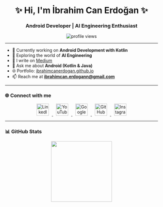 <h1 align="center">✨ Hi, I'm İbrahim Can Erdoğan ✨</h1>
<h3 align="center">Android Developer | AI Engineering Enthusiast</h3>

<p align="center">
  <img src="https://komarev.com/ghpvc/?username=ibrahimcanerdogan&label=Profile%20views&color=0e75b6&style=flat" alt="profile views" />
</p>

---

- 🔭 Currently working on **Android Development with Kotlin**
- 🤖 Exploring the world of **AI Engineering**
- 📝 I write on [Medium](https://ibrahimcanerdogan.medium.com)
- 💬 Ask me about **Android (Kotlin & Java)**
- 🌐 Portfolio: [ibrahimcanerdogan.github.io](https://ibrahimcanerdogan.github.io)
- 📫 Reach me at **ibrahimcan.erdogann@gmail.com**

---

### 🌐 Connect with me

<p align="center">
  <!-- LinkedIn -->
  <a href="https://linkedin.com/in/ibrahimcanerdogan" target="_blank">
    <img src="https://skillicons.dev/icons?i=linkedin" alt="LinkedIn" width="40" height="40" style="margin: 0 10px;" />
  </a>

  <!-- YouTube -->
  <a href="https://www.youtube.com/channel/UCevIikvuddEfPCBECo8UGLg" target="_blank">
    <img src="https://api.iconify.design/logos/youtube-icon.svg" alt="YouTube" width="40" height="40" style="margin: 0 10px;" />
  </a>

  <!-- Google Play -->
  <a href="https://play.google.com/store/apps/dev?id=4675513072052384522" target="_blank">
    <img src="https://api.iconify.design/logos/google-play-icon.svg" alt="Google Play" width="40" height="40" style="margin: 0 10px;" />
  </a>

  <!-- GitHub -->
  <a href="https://github.com/ibrahimcanerdogan" target="_blank">
    <img src="https://skillicons.dev/icons?i=github" alt="GitHub" width="40" height="40" style="margin: 0 10px;" />
  </a>

  <!-- Instagram -->
  <a href="https://instagram.com/icanerdogan" target="_blank">
    <img src="https://skillicons.dev/icons?i=instagram" alt="Instagram" width="40" height="40" style="margin: 0 10px;" />
  </a>
</p>

---

### 📊 GitHub Stats

<p align="center">
  <img src="https://github-readme-stats.vercel.app/api?username=ibrahimcanerdogan&show_icons=true&theme=radical" style="height: 200px;" />
  <!--<img src="https://github-readme-stats.vercel.app/api/top-langs/?username=ibrahimcanerdogan&layout=compact&theme=radical" style="height: 200px;" />-->
</p>
